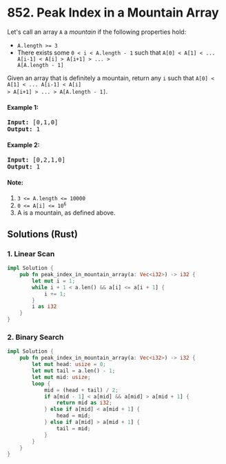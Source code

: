 # 852. Peak Index in a Mountain Array
Let's call an array <code>A</code> a *mountain* if the following properties hold:
* <code>A.length >= 3</code>
* There exists some <code>0 < i < A.length - 1</code> such that <code>A[0] < A[1] < ... A[i-1] < A[i] > A[i+1] > ... > A[A.length - 1]</code>

Given an array that is definitely a mountain, return any <code>i</code> such that <code>A[0] < A[1] < ... A[i-1] < A[i] > A[i+1] > ... > A[A.length - 1]</code>.

#### Example 1:
<pre>
<strong>Input:</strong> [0,1,0]
<strong>Output:</strong> 1
</pre>

#### Example 2:
<pre>
<strong>Input:</strong> [0,2,1,0]
<strong>Output:</strong> 1
</pre>

#### Note:
1. <code>3 <= A.length <= 10000</code>
2. <code>0 <= A[i] <= 10<sup>6</sup></code>
3. A is a mountain, as defined above.

## Solutions (Rust)

### 1. Linear Scan
```Rust
impl Solution {
    pub fn peak_index_in_mountain_array(a: Vec<i32>) -> i32 {
        let mut i = 1;
        while i + 1 < a.len() && a[i] <= a[i + 1] {
            i += 1;
        }
        i as i32
    }
}
```

### 2. Binary Search
```Rust
impl Solution {
    pub fn peak_index_in_mountain_array(a: Vec<i32>) -> i32 {
        let mut head: usize = 0;
        let mut tail = a.len() - 1;
        let mut mid: usize;
        loop {
            mid = (head + tail) / 2;
            if a[mid - 1] < a[mid] && a[mid] > a[mid + 1] {
                return mid as i32;
            } else if a[mid] < a[mid + 1] {
                head = mid;
            } else if a[mid] > a[mid + 1] {
                tail = mid;
            }
        }
    }
}
```
